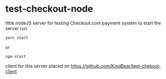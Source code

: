# test-checkout-node
little nodeJS server for testing Checkout.com payment system
to start the server run
```
yarn start
```
or
```
npm start
```
client for this server placed on
https://github.com/KindBear/test-chekout-client
